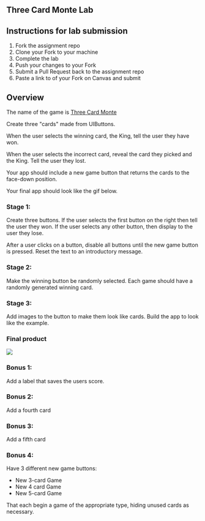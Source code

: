 ## Three Card Monte Lab


## Instructions for lab submission 

1. Fork the assignment repo
1. Clone your Fork to your machine
1. Complete the lab
1. Push your changes to your Fork
1. Submit a Pull Request back to the assignment repo
1. Paste a link to of your Fork on Canvas and submit


## Overview

The name of the game is [Three Card Monte](https://en.wikipedia.org/wiki/Three-card_Monte)


Create three "cards" made from UIButtons. 

When the user selects the winning card, the King, tell the user they have won. 

When the user selects the incorrect card, reveal the card they picked and the King. Tell the user they lost.  


Your app should include a new game button that returns the cards to the face-down position. 

Your final app should look like the gif below. 


### Stage 1: 

Create three buttons. If the user selects the first button on the right then tell the user they won. If the user selects any other button, then display to the user they lose. 

After a user clicks on a button, disable all buttons until the new game button is pressed. Reset the text to an introductory message.

### Stage 2: 

Make the winning button be randomly selected.  Each game should have a randomly generated winning card.

### Stage 3: 

Add images to the button to make them look like cards.  Build the app to look like the example.


### Final product

![](https://media.giphy.com/media/l378eqDtQVUCawcTu/giphy.gif)

### Bonus 1: 

Add a label that saves the users score. 

### Bonus 2:

Add a fourth card

### Bonus 3:

Add a fifth card

### Bonus 4:

Have 3 different new game buttons:

- New 3-card Game
- New 4 card Game
- New 5-card Game

That each begin a game of the appropriate type, hiding unused cards as necessary.
